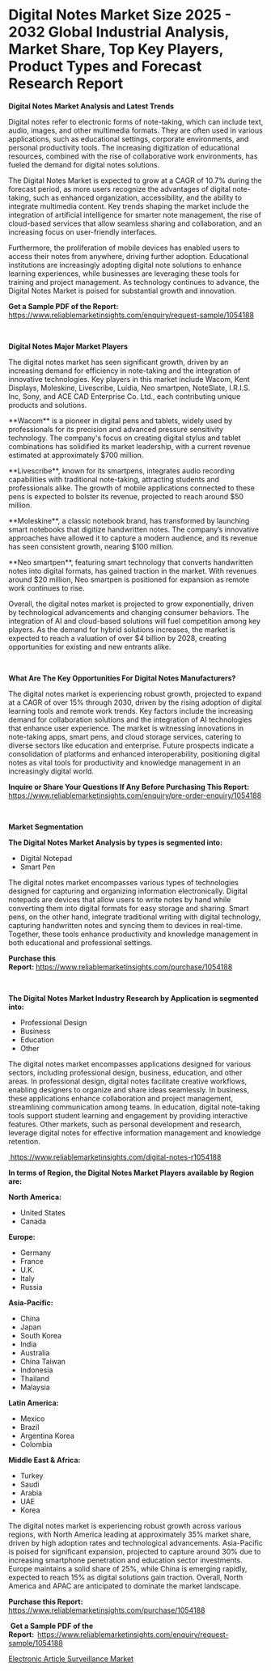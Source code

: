 <p><h1>Digital Notes Market Size 2025 - 2032 Global Industrial Analysis, Market Share, Top Key Players, Product Types and Forecast Research Report</h1></p><p><strong>Digital Notes Market Analysis and Latest Trends</strong></p>
<p><p>Digital notes refer to electronic forms of note-taking, which can include text, audio, images, and other multimedia formats. They are often used in various applications, such as educational settings, corporate environments, and personal productivity tools. The increasing digitization of educational resources, combined with the rise of collaborative work environments, has fueled the demand for digital notes solutions.</p><p>The Digital Notes Market is expected to grow at a CAGR of 10.7% during the forecast period, as more users recognize the advantages of digital note-taking, such as enhanced organization, accessibility, and the ability to integrate multimedia content. Key trends shaping the market include the integration of artificial intelligence for smarter note management, the rise of cloud-based services that allow seamless sharing and collaboration, and an increasing focus on user-friendly interfaces. </p><p>Furthermore, the proliferation of mobile devices has enabled users to access their notes from anywhere, driving further adoption. Educational institutions are increasingly adopting digital note solutions to enhance learning experiences, while businesses are leveraging these tools for training and project management. As technology continues to advance, the Digital Notes Market is poised for substantial growth and innovation.</p></p>
<p><strong>Get a Sample PDF of the Report:&nbsp;</strong> <a href="https://www.reliablemarketinsights.com/enquiry/request-sample/1054188?utm_campaign=2287&utm_medium=2&utm_source=Github&utm_content=ia&utm_term=10022025&utm_id=digital-notes">https://www.reliablemarketinsights.com/enquiry/request-sample/1054188</a></p>
<p>&nbsp;</p>
<p><strong>Digital Notes Major Market Players</strong></p>
<p><p>The digital notes market has seen significant growth, driven by an increasing demand for efficiency in note-taking and the integration of innovative technologies. Key players in this market include Wacom, Kent Displays, Moleskine, Livescribe, Luidia, Neo smartpen, NoteSlate, I.R.I.S. Inc, Sony, and ACE CAD Enterprise Co. Ltd., each contributing unique products and solutions.</p><p>**Wacom** is a pioneer in digital pens and tablets, widely used by professionals for its precision and advanced pressure sensitivity technology. The company's focus on creating digital stylus and tablet combinations has solidified its market leadership, with a current revenue estimated at approximately $700 million.</p><p>**Livescribe**, known for its smartpens, integrates audio recording capabilities with traditional note-taking, attracting students and professionals alike. The growth of mobile applications connected to these pens is expected to bolster its revenue, projected to reach around $50 million. </p><p>**Moleskine**, a classic notebook brand, has transformed by launching smart notebooks that digitize handwritten notes. The company’s innovative approaches have allowed it to capture a modern audience, and its revenue has seen consistent growth, nearing $100 million.</p><p>**Neo smartpen**, featuring smart technology that converts handwritten notes into digital formats, has gained traction in the market. With revenues around $20 million, Neo smartpen is positioned for expansion as remote work continues to rise.</p><p>Overall, the digital notes market is projected to grow exponentially, driven by technological advancements and changing consumer behaviors. The integration of AI and cloud-based solutions will fuel competition among key players. As the demand for hybrid solutions increases, the market is expected to reach a valuation of over $4 billion by 2028, creating opportunities for existing and new entrants alike.</p></p>
<p>&nbsp;</p>
<p><strong>What Are The Key Opportunities For Digital Notes Manufacturers?</strong></p>
<p><p>The digital notes market is experiencing robust growth, projected to expand at a CAGR of over 15% through 2030, driven by the rising adoption of digital learning tools and remote work trends. Key factors include the increasing demand for collaboration solutions and the integration of AI technologies that enhance user experience. The market is witnessing innovations in note-taking apps, smart pens, and cloud storage services, catering to diverse sectors like education and enterprise. Future prospects indicate a consolidation of platforms and enhanced interoperability, positioning digital notes as vital tools for productivity and knowledge management in an increasingly digital world.</p></p>
<p><strong>Inquire or Share Your Questions If Any Before Purchasing This Report:</strong> <a href="https://www.reliablemarketinsights.com/enquiry/pre-order-enquiry/1054188?utm_campaign=2287&utm_medium=2&utm_source=Github&utm_content=ia&utm_term=10022025&utm_id=digital-notes">https://www.reliablemarketinsights.com/enquiry/pre-order-enquiry/1054188</a></p>
<p>&nbsp;</p>
<p><strong>Market Segmentation</strong></p>
<p><strong>The Digital Notes Market Analysis by types is segmented into:</strong></p>
<p><ul><li>Digital Notepad</li><li>Smart Pen</li></ul></p>
<p><p>The digital notes market encompasses various types of technologies designed for capturing and organizing information electronically. Digital notepads are devices that allow users to write notes by hand while converting them into digital formats for easy storage and sharing. Smart pens, on the other hand, integrate traditional writing with digital technology, capturing handwritten notes and syncing them to devices in real-time. Together, these tools enhance productivity and knowledge management in both educational and professional settings.</p></p>
<p><strong>Purchase this Report:&nbsp;</strong><a href="https://www.reliablemarketinsights.com/purchase/1054188?utm_campaign=2287&utm_medium=2&utm_source=Github&utm_content=ia&utm_term=10022025&utm_id=digital-notes">https://www.reliablemarketinsights.com/purchase/1054188</a></p>
<p>&nbsp;</p>
<p><strong>The Digital Notes Market Industry Research by Application is segmented into:</strong></p>
<p><ul><li>Professional Design</li><li>Business</li><li>Education</li><li>Other</li></ul></p>
<p><p>The digital notes market encompasses applications designed for various sectors, including professional design, business, education, and other areas. In professional design, digital notes facilitate creative workflows, enabling designers to organize and share ideas seamlessly. In business, these applications enhance collaboration and project management, streamlining communication among teams. In education, digital note-taking tools support student learning and engagement by providing interactive features. Other markets, such as personal development and research, leverage digital notes for effective information management and knowledge retention.</p></p>
<p><a href="https://www.reliablemarketinsights.com/digital-notes-r1054188?utm_campaign=2287&utm_medium=2&utm_source=Github&utm_content=ia&utm_term=10022025&utm_id=digital-notes">&nbsp;https://www.reliablemarketinsights.com/digital-notes-r1054188</a></p>
<p><strong>In terms of Region, the Digital Notes Market Players available by Region are:</strong></p>
<p>
    <p> <strong> North America: </strong>
        <ul>
            <li>United States</li>
            <li>Canada</li>
        </ul>
        </p> 
    <p> <strong> Europe: </strong>
        <ul>
            <li>Germany</li>
            <li>France</li>
            <li>U.K.</li>
            <li>Italy</li>
            <li>Russia</li>
        </ul>
        </p> 
    <p> <strong> Asia-Pacific: </strong>
        <ul>
            <li>China</li>
            <li>Japan</li>
            <li>South Korea</li>
            <li>India</li>
            <li>Australia</li>
            <li>China Taiwan</li>
            <li>Indonesia</li>
            <li>Thailand</li>
            <li>Malaysia</li>
        </ul>
        </p> 
    <p> <strong> Latin America: </strong>
        <ul>
            <li>Mexico</li>
            <li>Brazil</li>
            <li>Argentina Korea</li>
            <li>Colombia</li>
        </ul>
        </p> 
    <p> <strong> Middle East & Africa: </strong>
        <ul>
            <li>Turkey</li>
            <li>Saudi</li>
            <li>Arabia</li>
            <li>UAE</li>
            <li>Korea</li>
        </ul>
    </p>
    </p>
<p><p>The digital notes market is experiencing robust growth across various regions, with North America leading at approximately 35% market share, driven by high adoption rates and technological advancements. Asia-Pacific is poised for significant expansion, projected to capture around 30% due to increasing smartphone penetration and education sector investments. Europe maintains a solid share of 25%, while China is emerging rapidly, expected to reach 15% as digital solutions gain traction. Overall, North America and APAC are anticipated to dominate the market landscape.</p></p>
<p><strong>Purchase this Report: </strong><a href="https://www.reliablemarketinsights.com/purchase/1054188?utm_campaign=2287&utm_medium=2&utm_source=Github&utm_content=ia&utm_term=10022025&utm_id=digital-notes">https://www.reliablemarketinsights.com/purchase/1054188</a></p>
<p>&nbsp;<strong>Get a Sample PDF of the Report:&nbsp;&nbsp;</strong><a href="https://www.reliablemarketinsights.com/enquiry/request-sample/1054188?utm_campaign=2287&utm_medium=2&utm_source=Github&utm_content=ia&utm_term=10022025&utm_id=digital-notes">https://www.reliablemarketinsights.com/enquiry/request-sample/1054188</a></p>
<p><strong></strong></p>
<p><p><a href="https://github.com/princessbartram3/Market-Research-Report-List-1/blob/main/electronic-article-surveillance-market.md?utm_campaign=2287&utm_medium=2&utm_source=Github&utm_content=ia&utm_term=10022025&utm_id=digital-notes">Electronic Article Surveillance Market</a></p></p>